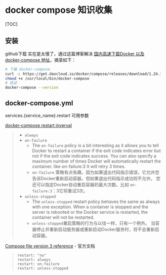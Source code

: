 # docker compose 知识收集

[TOC]

## 安装

github下载 实在是太慢了，通过这篇博客解决 [国内高速下载Docker 以及 docker-compose 地址](https://blog.csdn.net/kozazyh/article/details/79764746)，摘录如下：

```sh
# 下载 docker-compose
curl -L https://get.daocloud.io/docker/compose/releases/download/1.24.1/docker-compose-`uname -s`-`uname -m` > /usr/local/bin/docker-compose
chmod +x /usr/local/bin/docker-compose
# 验证
docker-compose --version
```

## docker-compose.yml

services.{service_name}.restart 可用参数

[docker-compose restart inverval](https://stackoverflow.com/questions/43039922/docker-compose-restart-inverval)

> - `always`
> - `on-failure`
>   - The `on-failure` policy is a bit interesting as it allows you to tell Docker to restart a container if the exit code indicates error but not if the exit code indicates success. You can also specify a maximum number of times Docker will automatically restart the container. like on-failure:3 It will retry 3 times. 
>   - `on-failure` 策略有点有趣，因为如果退出代码指示错误，它允许您告诉Docker重新启动容器，但如果退出代码指示成功则不允许。 您还可以指定Docker自动重启容器的最大次数。比如 `on-failure:3`：3它将重试3次。
> - `unless-stopped`
>   - The `unless-stopped` restart policy behaves the same as always with one exception. When a container is stopped and the server is rebooted or the Docker service is restarted, the container will not be restarted. 
>   - `unless-stopped`重启策略的行为与以往一样，只有一个例外。 当容器停止并重新启动服务器或重新启动Docker服务时，将不会重新启动容器。

[Compose file version 3 reference](https://docs.docker.com/compose/compose-file/) - 官方文档

> ```
> restart: "no"
> restart: always
> restart: on-failure
> restart: unless-stopped
> ```